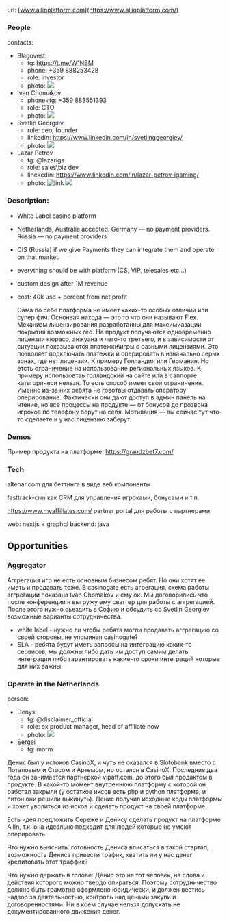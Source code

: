 url: [www.allinplatform.com](https://www.allinplatform.com/)
### People
contacts:
- Blagovest: 
	- tg: https://t.me/W1NBM 
	- phone: +359 888253428
	- role: investor
	- photo: ![](https://i.imgur.com/N9q8904.png)
- Ivan Chomakov: 
	- phone+tg: +359 883551393
	- role: CTO
	- photo: ![](https://i.imgur.com/D8nyIs0.png)
- Svetlin Georgiev
	- role: ceo, founder
	- linkedin: https://www.linkedin.com/in/svetlinggeorgiev/
	- photo: ![](https://i.imgur.com/0Q7FGEU.png)
- Lazar Petrov
	- tg: @lazarigs
	- role: sales\biz dev
	- linekedin: https://www.linkedin.com/in/lazar-petrov-igaming/
	- photo: ![link](https://i.imgur.com/txpYNwq.jpeg) ![](https://i.imgur.com/bQmXZai.png)


### Description:
- White Label casino platform
- Netherlands, Australia accepted. Germany — no payment providers. Russia — no payment providers 
- CIS (Russia) if we give Payments they can integrate them and operate on that market.
- everything should be with platform (CS, VIP, telesales etc…)
- custom design after 1M revenue
- cost: 40k usd + percent from net profit

	Сама по себе платформа не имеет каких-то особых отличий или супер фич. Оснонвая находа — это то что они называют Flex. Механизм лицензирования разработанны для максимиазации покрытия возможных гео. На продукт получаются одновременно лицензии кюрасо, анжуана и чего-то третьего, и в зависимости от ситуации показываются платежки\игры с разными лицензиями.  Это позволяет подключать платежки и оперировать в изначально серых зонах, где нет лицензии. К примеру Голландия или Германия. Но етсть ограничение на использование региональных языков. К примеру использовтаь голландский на сайте или в саппорте категоричеси нельзя. То есть способ имеет свои ограничения. Именно из-за них ребята не говотвы отдавать оператору оперирование. Фактически они дают доступ в админ панель на чтение, но все процессы на продукте — от бонусов до прозвона игроков по телефону берут на себя. Мотивация — вы сейчас тут что-то сделаете и у нас лицензию заберут. 

### Demos
Пример продукта на платформе: https://grandzbet7.com/
### Tech
altenar.com для беттинга в виде веб компоненты

fasttrack-crm как CRM для управления игроками, бонусами и т.п.

https://www.myaffiliates.com/ partner portal для работы с партнерами

web: nextjs + graphql
backend: java
## Opportunities
### Aggregator
Аггрегация игр не есть основным бизнесом ребят. Но они хотят ее иметь и продавать тоже. В casinogate есть агрегация, схема работы аггрегации показана Ivan Chomakov и ему ок. Мы договорились что после конференции я выгружу ему сваггер для работы с аггрегацией. После этого нужно сьездить в Софию и обсудить со Svetlin Georgiev возможные варианты сотрудничества.
- white label - нужно ли чтобы ребята могли продавать аггрегацию со своей стороны, не упоминая  casinogate?
- SLA - ребята будут иметь запросы на интеграцию каких-то сервисов, мы должны либо дать им доступ самим делать интеграции либо гарантировать какие-то сроки интеграций которые для них важны

### Operate in the Netherlands
person:
-	Denys
	- tg: @disclaimer_official
	- role: ex product manager, head of affiliate now
	- photo: ![](https://i.imgur.com/1eainsF.jpeg)
- Sergei
	- tg: morm

Денис был у истоков CasinoX, и чуть не оказался в Slotobank вместо с Потаповым и Стасом и Артемом, но остался в CasinoX. Последние два года он занимается партнеркой vipaff.com, до этого был продактом в продукте. В какой-то момент внутреннюю платформу с которой он работал закрыли (у остатков иксов есть php и python платформа, и питон они решили выкинуть). Денис получил исходные коды платформы и хочет уволиться из исков и сделать продукт на своей платформе.

Есть идея предложить Сереже и Денису сделать продукт на платформе AllIn, т.к. она идеально подходит для людей которые не умеют оперировать.

Что нужно выяснить: готовность Дениса вписаться в такой стартап, возможность Дениса привести трафик, хватить ли у нас денег кредитовать этот траффик?

Что нужно держать в голове: Денис это не тот человек, на слова и действия которого можно твердо опираться. Поэтому сотрудничество должно быть грамотно оформлено юридически, и должен вестись надзор за деятельностью, контроль над ценами закупи и договоренностями. Ни в коем случае нельзя допускать не документированного движения денег.